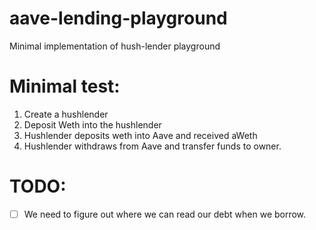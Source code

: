 # aave-lending-playground
 Minimal implementation of hush-lender playground

# Minimal test:
1. Create a hushlender
2. Deposit Weth into the hushlender
3. Hushlender deposits weth into Aave and received aWeth
4. Hushlender withdraws from Aave and transfer funds to owner.



# TODO:
- [ ] We need to figure out where we can read our debt when we borrow.